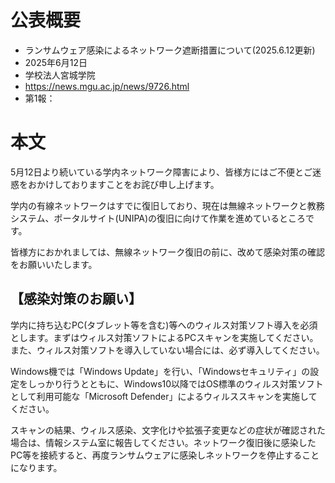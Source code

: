 # 公表概要
- ランサムウェア感染によるネットワーク遮断措置について(2025.6.12更新)
- 2025年6月12日
- 学校法人宮城学院
- https://news.mgu.ac.jp/news/9726.html
- 第1報：

# 本文
5月12日より続いている学内ネットワーク障害により、皆様方にはご不便とご迷惑をおかけしておりますことをお詫び申し上げます。

学内の有線ネットワークはすでに復旧しており、現在は無線ネットワークと教務システム、ポータルサイト(UNIPA)の復旧に向けて作業を進めているところです。

皆様方におかれましては、無線ネットワーク復旧の前に、改めて感染対策の確認をお願いいたします。

## 【感染対策のお願い】
学内に持ち込むPC(タブレット等を含む)等へのウィルス対策ソフト導入を必須とします。まずはウィルス対策ソフトによるPCスキャンを実施してください。また、ウィルス対策ソフトを導入していない場合には、必ず導入してください。

Windows機では「Windows Update」を行い、「Windowsセキュリティ」の設定をしっかり行うとともに、Windows10以降ではOS標準のウィルス対策ソフトとして利用可能な「Microsoft Defender」によるウィルススキャンを実施してください。

スキャンの結果、ウィルス感染、文字化けや拡張子変更などの症状が確認された場合は、情報システム室に報告してください。ネットワーク復旧後に感染したPC等を接続すると、再度ランサムウェアに感染しネットワークを停止することになります。
